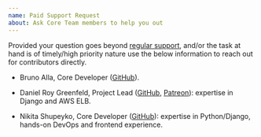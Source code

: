 ```yaml
---
name: Paid Support Request
about: Ask Core Team members to help you out
---
```


Provided your question goes beyond [regular support](https://github.com/khulnasoft/djinit/issues/new?template=question.md), and/or the task at hand is of timely/high priority nature use the below information to reach out for contributors directly.

- Bruno Alla, Core Developer ([GitHub](https://github.com/sponsors/browniebroke)).

- Daniel Roy Greenfeld, Project Lead ([GitHub](https://github.com/pydanny), [Patreon](https://www.patreon.com/danielroygreenfeld)): expertise in Django and AWS ELB.

- Nikita Shupeyko, Core Developer ([GitHub](https://github.com/webyneter)): expertise in Python/Django, hands-on DevOps and frontend experience.
